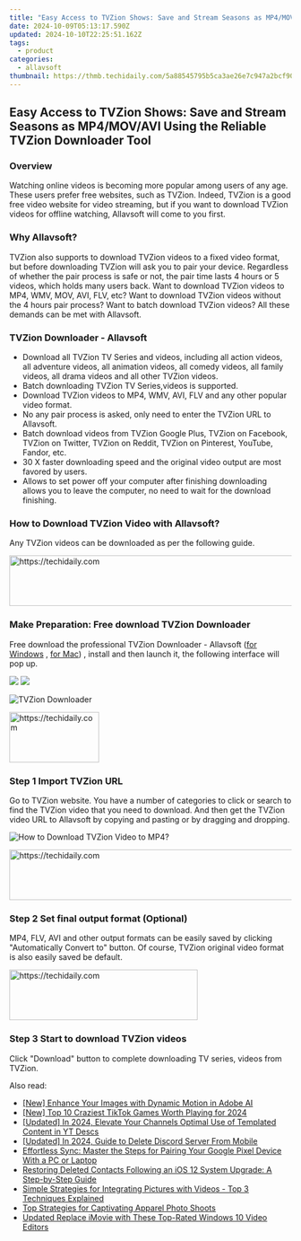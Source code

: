 ```yaml
---
title: "Easy Access to TVZion Shows: Save and Stream Seasons as MP4/MOV/AVI Using the Reliable TVZion Downloader Tool"
date: 2024-10-09T05:13:17.590Z
updated: 2024-10-10T22:25:51.162Z
tags:
  - product
categories:
  - allavsoft
thumbnail: https://thmb.techidaily.com/5a88545795b5ca3ae26e7c947a2bcf90d0830b425a670680d043fc15ab445500.jpg
---
```


## Easy Access to TVZion Shows: Save and Stream Seasons as MP4/MOV/AVI Using the Reliable TVZion Downloader Tool

### Overview

Watching online videos is becoming more popular among users of any age. These users prefer free websites, such as TVZion. Indeed, TVZion is a good free video website for video streaming, but if you want to download TVZion videos for offline watching, Allavsoft will come to you first.

### Why Allavsoft?

TVZion also supports to download TVZion videos to a fixed video format, but before downloading TVZion will ask you to pair your device. Regardless of whether the pair process is safe or not, the pair time lasts 4 hours or 5 videos, which holds many users back. Want to download TVZion videos to MP4, WMV, MOV, AVI, FLV, etc? Want to download TVZion videos without the 4 hours pair process? Want to batch download TVZion videos? All these demands can be met with Allavsoft.

### TVZion Downloader - Allavsoft

* Download all TVZion TV Series and videos, including all action videos, all adventure videos, all animation videos, all comedy videos, all family videos, all drama videos and all other TVZion videos.
* Batch downloading TVZion TV Series,videos is supported.
* Download TVZion videos to MP4, WMV, AVI, FLV and any other popular video format.
* No any pair process is asked, only need to enter the TVZion URL to Allavsoft.
* Batch download videos from TVZion Google Plus, TVZion on Facebook, TVZion on Twitter, TVZion on Reddit, TVZion on Pinterest, YouTube, Fandor, etc.
* 30 X faster downloading speed and the original video output are most favored by users.
* Allows to set power off your computer after finishing downloading allows you to leave the computer, no need to wait for the download finishing.

### How to Download TVZion Video with Allavsoft?

Any TVZion videos can be downloaded as per the following guide.

<!-- affiliate ads begin -->
<a href="https://zebaoaffiliateprogram.pxf.io/c/5597632/2137972/21526" target="_top" id="2137972">
  <img src="//a.impactradius-go.com/display-ad/21526-2137972" border="0" alt="https://techidaily.com" width="728" height="90"/>
</a>
<img height="0" width="0" src="https://zebaoaffiliateprogram.pxf.io/i/5597632/2137972/21526" style="position:absolute;visibility:hidden;" border="0" />
<!-- affiliate ads end -->

### Make Preparation: Free download TVZion Downloader

Free download the professional TVZion Downloader - Allavsoft ([for Windows](https://tools.techidaily.com/allavsoft/products/) , [for Mac](https://tools.techidaily.com/allavsoft/products/)) , install and then launch it, the following interface will pop up.

[![](https://www.allavsoft.com/how-to/../images/how-to/free-download-win.jpg)](https://tools.techidaily.com/allavsoft/products/) [![](https://www.allavsoft.com/how-to/../images/how-to/free-download-mac.jpg)](https://tools.techidaily.com/allavsoft/products/)

![TVZion Downloader](https://www.allavsoft.com/how-to/../images/allavsoft/screen-shot-600.jpg)

<!-- affiliate ads begin -->
<a href="https://aligracehair.sjv.io/c/5597632/2135396/19272" target="_top" id="2135396">
  <img src="//a.impactradius-go.com/display-ad/19272-2135396" border="0" alt="https://techidaily.com" width="160" height="90"/>
</a>
<img height="0" width="0" src="https://aligracehair.sjv.io/i/5597632/2135396/19272" style="position:absolute;visibility:hidden;" border="0" />
<!-- affiliate ads end -->

### Step 1 Import TVZion URL

Go to TVZion website. You have a number of categories to click or search to find the TVZion video that you need to download. And then get the TVZion video URL to Allavsoft by copying and pasting or by dragging and dropping.

![How to Download TVZion Video to MP4?](https://www.allavsoft.com/how-to/../images/how-to/download-rtmp-video/download-rtmp-video.jpg)

<!-- affiliate ads begin -->
<a href="https://jalbum-affiliate-program.sjv.io/c/5597632/1838960/17916" target="_top" id="1838960">
  <img src="//a.impactradius-go.com/display-ad/17916-1838960" border="0" alt="https://techidaily.com" width="728" height="90"/>
</a>
<img height="0" width="0" src="https://jalbum-affiliate-program.sjv.io/i/5597632/1838960/17916" style="position:absolute;visibility:hidden;" border="0" />
<!-- affiliate ads end -->

### Step 2 Set final output format (Optional)

MP4, FLV, AVI and other output formats can be easily saved by clicking "Automatically Convert to" button. Of course, TVZion original video format is also easily saved be default.

<!-- affiliate ads begin -->
<a href="https://aligracehair.sjv.io/c/5597632/2135416/19272" target="_top" id="2135416">
  <img src="//a.impactradius-go.com/display-ad/19272-2135416" border="0" alt="https://techidaily.com" width="336" height="90"/>
</a>
<img height="0" width="0" src="https://aligracehair.sjv.io/i/5597632/2135416/19272" style="position:absolute;visibility:hidden;" border="0" />
<!-- affiliate ads end -->

### Step 3 Start to download TVZion videos

Click "Download" button to complete downloading TV series, videos from TVZion.

<ins class="adsbygoogle"
     style="display:block"
     data-ad-format="autorelaxed"
     data-ad-client="ca-pub-7571918770474297"
     data-ad-slot="1223367746"></ins>

<ins class="adsbygoogle"
     style="display:block"
     data-ad-client="ca-pub-7571918770474297"
     data-ad-slot="8358498916"
     data-ad-format="auto"
     data-full-width-responsive="true"></ins>

<span class="atpl-alsoreadstyle">Also read:</span>
<div><ul>
<li><a href="https://fox-info.techidaily.com/new-enhance-your-images-with-dynamic-motion-in-adobe-ai/"><u>[New] Enhance Your Images with Dynamic Motion in Adobe AI</u></a></li>
<li><a href="https://tiktok-videos.techidaily.com/new-top-10-craziest-tiktok-games-worth-playing-for-2024/"><u>[New] Top 10 Craziest TikTok Games Worth Playing for 2024</u></a></li>
<li><a href="https://youtube-webster.techidaily.com/ed-in-2024-elevate-your-channels-optimal-use-of-templated-content-in-yt-descs/"><u>[Updated] In 2024, Elevate Your Channels Optimal Use of Templated Content in YT Descs</u></a></li>
<li><a href="https://discord-videos.techidaily.com/updated-in-2024-guide-to-delete-discord-server-from-mobile/"><u>[Updated] In 2024, Guide to Delete Discord Server From Mobile</u></a></li>
<li><a href="https://discover-cheats.techidaily.com/effortless-sync-master-the-steps-for-pairing-your-google-pixel-device-with-a-pc-or-laptop/"><u>Effortless Sync: Master the Steps for Pairing Your Google Pixel Device With a PC or Laptop</u></a></li>
<li><a href="https://discover-cheats.techidaily.com/restoring-deleted-contacts-following-an-ios-12-system-upgrade-a-step-by-step-guide/"><u>Restoring Deleted Contacts Following an iOS 12 System Upgrade: A Step-by-Step Guide</u></a></li>
<li><a href="https://discover-cheats.techidaily.com/simple-strategies-for-integrating-pictures-with-videos-top-3-techniques-explained/"><u>Simple Strategies for Integrating Pictures with Videos - Top 3 Techniques Explained</u></a></li>
<li><a href="https://discover-cheats.techidaily.com/top-strategies-for-captivating-apparel-photo-shoots/"><u>Top Strategies for Captivating Apparel Photo Shoots</u></a></li>
<li><a href="https://smart-video-editing.techidaily.com/updated-replace-imovie-with-these-top-rated-windows-10-video-editors/"><u>Updated Replace iMovie with These Top-Rated Windows 10 Video Editors</u></a></li>
</ul></div>


